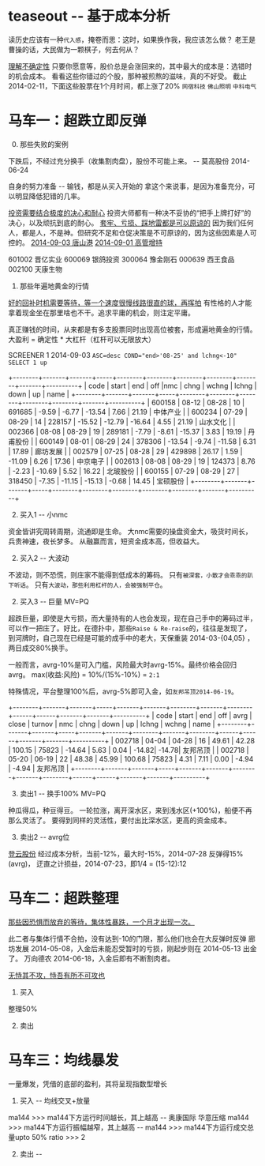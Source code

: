 # teaseout -- 基于成本分析

  读历史应该有一种`代入感`，掩卷而思：这时，如果换作我，我应该怎么做？
  老王是曹操的话，大民做为一颗棋子，何去何从？

  [理解不确定性](如何少出错)
  只要你愿意等，股价总是会涨回来的，其中最大的成本是：选错时的机会成本。
  看看这些你错过的个股，那种被煎熬的滋味，真的不好受。
  截止2014-02-11，下面这些股票在1个月时间，都上涨了20%
  `网宿科技` `佛山照明` `中科电气`

# 马车一：超跌立即反弹

0. 那些失败的案例

  下跌后，不经过充分换手（收集割肉盘），股份不可能上来。 -- 莫高股份 2014-06-24

  自身的努力准备 -- 输钱，都是从买入开始的
  拿这个来说事，是因为准备充分，可以明显降低犯错的几率。

  [投资需要结合极度的决心和耐心]()
  投资大师都有一种决不妥协的“把手上牌打好”的决心，以及顽抗到底的耐心。
  [套牢、亏损、踩地雷都是可以原谅的]()
  因为我们任何人，都是人，不是神。但研究不足和仓促决策是不可原谅的，因为这些因素是人可控的。
  [2014-09-03 唐山港](不做功课，而在如此的高位买入，实为不可饶恕)
  [2014-09-01 高管增持](如果周一早上能花时间研究，更能有傲人战绩)

  601002  晋亿实业
  600069  银鸽投资
  300064  豫金刚石
  000639  西王食品
  002100  天康生物

1. 那些年遍地黄金的行情

  [好的回补时机需要等待，等一个速度很慢线路很直的球，再挥拍]()
  有性格的人才能拿着现金坐在那里啥也不干。追求平庸的机会，则注定平庸。

  真正赚钱的时间，从来都是有多支股票同时出现高位被套，形成遍地黄金的行情。
  大盈利 = 确定性 * 大杠杆（杠杆可以无限放大）

  SCREENER 1 2014-09-03
  `ASC=desc COND="end>'08-25' and lchng<-10" SELECT 1 up`

  +--------+-------+-------+-----+--------+--------+--------+--------+--------+-------+----------+
  | code   | start | end   | off |nmc     | chng   | wchng  | lchng  | down   | up    | name     |
  +--------+-------+-------+-----+--------+--------+--------+--------+--------+-------+----------+
  | 600158 | 08-12 | 08-28 |  10 | 691685 |  -9.59 |  -6.77 | -13.54 |   7.66 | 21.19 | 中体产业 |
  | 600234 | 07-29 | 08-29 |  14 | 228157 | -15.52 | -12.79 | -16.64 |   4.55 | 21.19 | 山水文化 |
  | 002366 | 08-08 | 08-29 |  19 | 289181 |  -7.79 |  -8.61 | -15.37 |   3.83 | 19.19 | 丹甫股份 |
  | 600149 | 08-01 | 08-29 |  24 | 378306 | -13.54 |  -9.74 | -11.58 |   6.31 | 17.89 | 廊坊发展 |
  | 002579 | 07-25 | 08-28 |  29 | 429898 |  26.17 |   1.59 | -11.09 |   6.26 | 17.36 | 中京电子 |
  | 002613 | 08-08 | 08-29 |  19 | 124373 |   8.76 |  -2.23 | -10.69 |   5.52 | 16.22 | 北玻股份 |
  | 600155 | 07-29 | 08-29 |  27 | 318450 |  -7.35 | -11.15 | -15.13 |  -0.68 | 14.45 | 宝硕股份 |
  +--------+-------+-------+-----+--------+--------+--------+--------+--------+-------+----------+

2. 买入1 -- 小nmc

  资金皆讲究周转周期，流通即是生命。
  大nmc需要的操盘资金大，吸货时间长，兵贵神速，夜长梦多。
  从融赢而言，短资金成本高，但收益大。

2. 买入2 -- 大波动

  不波动，则不恐慌，则庄家不能得到低成本的筹码。
  只有`被深套，小散才会乖乖的趴下听话`。
  只有`大波动，那些利用杠杆的人，会被强制平仓`。

2. 买入3 -- 巨量 MV=PQ

  超跌巨量，即使是大亏损，而大量持有的人也会发现，现在自己手中的筹码过半，
  可以作一把庄了。好比，在德扑中，那些`Raise & Re-raise`的，往往是发现了，
  到河牌时，自己现在已经是可能的成手中的老大，天保重装 2014-03-{04,05} ，
  两日成交80%换手。

  一般而言，avrg-10%是可入门槛，风险最大时avrg-15%。最终价格会回归avrg。
  max(收益:风险) = 10%/(15%-10%) = `2:1`

  特殊情况，平台整理100%后，avrg-5%即可入金，如`友邦吊顶2014-06-19`。

  +--------+-------+-------+-----+-------+-------+--------+-------+--------+------+------+-------+-------+----------+
  | code   | start | end   | off | avrg  | close | turnov | nmc   | chng   | down | up   | lchng | wchng | name     |
  +--------+-------+-------+-----+-------+-------+--------+-------+--------+------+------+-------+-------+----------+
  | 002718 | 04-04 | 04-28 |  16 | 49.61 | 42.28 | 100.15 | 75823 | -14.64 | 5.63 | 0.04 | -14.82| -14.78| 友邦吊顶 |
  | 002718 | 05-20 | 06-19 |  22 | 48.38 | 45.99 | 100.68 | 75823 | 4.31   | 7.11 | 0.00 | -4.94 | -4.94 | 友邦吊顶 |
  +--------+-------+-------+-----+-------+-------+--------+-------+--------+------+------+-------+-------+----------+

3. 卖出1 -- 换手100% MV=PQ

  种瓜得瓜，种豆得豆。
  一轮拉涨，离开深水区，来到浅水区(+100%)，船便不再那么灵活了。
  要得到同样的灵活性，要付出比深水区，更高的资金成本。

3. 卖出2 -- avrg位

  [登云股份]()
  经过成本分析，当前-12%，最大时-15%，2014-07-28 反弹得15%(avrg)，
  迂直之计损益，2014-07-23，即1/4 = (15-12):12

# 马车二：超跌整理

  [那些因恐惧而放弃的等待，集体性暴跌，一个月才出现一次。]()

  此二者与集体行情不合拍，没有达到-10的门限，那么他们也会在大反弹时反弹
  廊坊发展 2014-05-08，入金后未能忍受暂时的亏损，刚起步则在 2014-05-13 出金了。 
  万向德农 2014-06-18，入金后即有不断割肉者。

  [无恃其不攻，恃吾有所不可攻也](用于第二波)

1. 买入

  整理50%

2. 卖出

# 马车三：均线暴发

  一量爆发，凭借的底部的盈利，其将呈现指数型增长

1. 买入 -- 均线交叉+放量

  ma144 >>> ma144下方运行时间越长，其上越高 -- 奥康国际 华意压缩
  ma144 >>> ma144下方运行振幅越窄，其上越高 -- 
  ma144 >>> ma144下方运行成交总量upto 50%
  ratio >>> 2

2. 卖出 -- 
  

